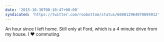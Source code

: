 ```yaml
---
date: '2015-10-30T08:10:47+00:00'
syndicated: 'https://twitter.com/roobottom/status/660012964070694912'
---
```

An hour since I left home. Still only at Ford, which is a 4 minute drive from my house. I ❤️ commuting.
